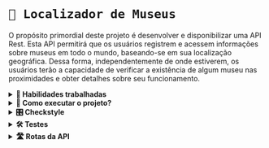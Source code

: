 # `🏯 Localizador de Museus`

O propósito primordial deste projeto é desenvolver e disponibilizar uma API Rest. Esta API permitirá que os usuários registrem e acessem informações sobre museus em todo o mundo, 
baseando-se em sua localização geográfica. Dessa forma, independentemente de onde estiverem, os usuários terão a capacidade de verificar a existência de algum museu nas 
proximidades e obter detalhes sobre seu funcionamento.

<details>
   <summary><strong>📝 Habilidades trabalhadas</strong></summary>
  
- Criar classes de controle e suas rotas usando Spring
- Criar classes de serviço usando Spring
- Utilizar injeção de dependências
- Trabalhar com exceções customizadas
- Tratar exceções da API através de gerenciadores de erros
- Criar uma configuração Docker para a aplicação
</details>

<details>
   <summary><strong>🤔 Como executar o projeto? </strong></summary>
  1. Faça o clone do projeto
  
   - Use o comando: `git@github.com:car0l15/localizador-de-museus.git`
   - Entre na pasta do repositório que você acabou de clonar:
2. Instale as dependencias

    - `mvn install -DskipTests`

  3.  Starte a aplicação digitando o comando no terminal:
     - `mvn spring-boot:run`
  
</details>
<details>
   
<summary><strong>🎛 Checkstyle</strong></summary>

Para assegurar a qualidade do código, foi utilizado o Checkstyle neste projeto. Isso garante que o código esteja alinhado com as boas práticas de desenvolvimento, tornando-o mais legível e fácil de manter! Para executar o Checkstyle:

```bash
mvn checkstyle:check
```

</details>

<details>
<summary><strong>🛠 Testes</strong></summary>

Para executar todos os testes basta rodar o comando:
```bash
mvn test
```

Para executar apenas uma classe de testes:
```bash
mvn test -Dtest="TestClassName"
```

</details>

<details>
   <summary><strong> 🛣️ Rotas da API </strong></summary>
  
</details>

